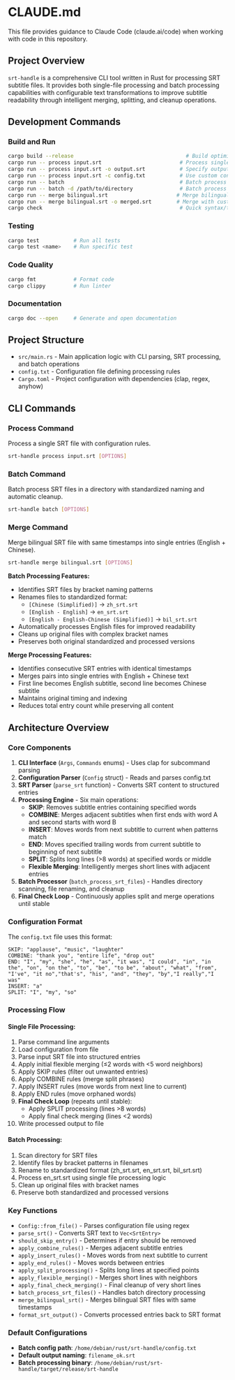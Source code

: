 # CLAUDE.md

This file provides guidance to Claude Code (claude.ai/code) when working with code in this repository.

## Project Overview

`srt-handle` is a comprehensive CLI tool written in Rust for processing SRT subtitle files. It provides both single-file processing and batch processing capabilities with configurable text transformations to improve subtitle readability through intelligent merging, splitting, and cleanup operations.

## Development Commands

### Build and Run
```bash
cargo build --release                                    # Build optimized version
cargo run -- process input.srt                         # Process single SRT file
cargo run -- process input.srt -o output.srt           # Specify output file
cargo run -- process input.srt -c config.txt           # Use custom config file
cargo run -- batch                                     # Batch process current directory
cargo run -- batch -d /path/to/directory               # Batch process specific directory
cargo run -- merge bilingual.srt                      # Merge bilingual SRT file
cargo run -- merge bilingual.srt -o merged.srt        # Merge with custom output
cargo check                                            # Quick syntax/type check
```

### Testing
```bash
cargo test           # Run all tests
cargo test <name>    # Run specific test
```

### Code Quality
```bash
cargo fmt            # Format code
cargo clippy         # Run linter
```

### Documentation
```bash
cargo doc --open     # Generate and open documentation
```

## Project Structure

- `src/main.rs` - Main application logic with CLI parsing, SRT processing, and batch operations
- `config.txt` - Configuration file defining processing rules
- `Cargo.toml` - Project configuration with dependencies (clap, regex, anyhow)

## CLI Commands

### Process Command
Process a single SRT file with configuration rules.
```bash
srt-handle process input.srt [OPTIONS]
```

### Batch Command  
Batch process SRT files in a directory with standardized naming and automatic cleanup.
```bash
srt-handle batch [OPTIONS]
```

### Merge Command
Merge bilingual SRT file with same timestamps into single entries (English + Chinese).
```bash
srt-handle merge bilingual.srt [OPTIONS]
```

**Batch Processing Features:**
- Identifies SRT files by bracket naming patterns
- Renames files to standardized format:
  - `[Chinese (Simplified)]` → `zh_srt.srt`
  - `[English - English]` → `en_srt.srt` 
  - `[English - English-Chinese (Simplified)]` → `bil_srt.srt`
- Automatically processes English files for improved readability
- Cleans up original files with complex bracket names
- Preserves both original standardized and processed versions

**Merge Processing Features:**
- Identifies consecutive SRT entries with identical timestamps
- Merges pairs into single entries with English + Chinese text
- First line becomes English subtitle, second line becomes Chinese subtitle
- Maintains original timing and indexing
- Reduces total entry count while preserving all content

## Architecture Overview

### Core Components

1. **CLI Interface** (`Args`, `Commands` enums) - Uses clap for subcommand parsing
2. **Configuration Parser** (`Config` struct) - Reads and parses config.txt
3. **SRT Parser** (`parse_srt` function) - Converts SRT content to structured entries
4. **Processing Engine** - Six main operations:
   - **SKIP**: Removes subtitle entries containing specified words
   - **COMBINE**: Merges adjacent subtitles when first ends with word A and second starts with word B
   - **INSERT**: Moves words from next subtitle to current when patterns match
   - **END**: Moves specified trailing words from current subtitle to beginning of next subtitle
   - **SPLIT**: Splits long lines (>8 words) at specified words or middle
   - **Flexible Merging**: Intelligently merges short lines with adjacent entries
5. **Batch Processor** (`batch_process_srt_files`) - Handles directory scanning, file renaming, and cleanup
6. **Final Check Loop** - Continuously applies split and merge operations until stable

### Configuration Format

The `config.txt` file uses this format:
```
SKIP: "applause", "music", "laughter"
COMBINE: "thank you", "entire life", "drop out"
END: "I", "my", "she", "he", "as", "it was", "I could", "in", "in the", "on", "on the", "to", "be", "to be", "about", "what", "from", "I've", "it no","that's", "his", "and", "they", "by","I really","I was"
INSERT: "a"
SPLIT: "I", "my", "so"
```

### Processing Flow

#### Single File Processing:
1. Parse command line arguments
2. Load configuration from file  
3. Parse input SRT file into structured entries
4. Apply initial flexible merging (≤2 words with <5 word neighbors)
5. Apply SKIP rules (filter out unwanted entries)
6. Apply COMBINE rules (merge split phrases)
7. Apply INSERT rules (move words from next line to current)
8. Apply END rules (move orphaned words)
9. **Final Check Loop** (repeats until stable):
   - Apply SPLIT processing (lines >8 words)
   - Apply final check merging (lines <2 words)
10. Write processed output to file

#### Batch Processing:
1. Scan directory for SRT files
2. Identify files by bracket patterns in filenames
3. Rename to standardized format (zh_srt.srt, en_srt.srt, bil_srt.srt)
4. Process en_srt.srt using single file processing logic
5. Clean up original files with bracket names
6. Preserve both standardized and processed versions

### Key Functions

- `Config::from_file()` - Parses configuration file using regex
- `parse_srt()` - Converts SRT text to `Vec<SrtEntry>`
- `should_skip_entry()` - Determines if entry should be removed
- `apply_combine_rules()` - Merges adjacent subtitle entries
- `apply_insert_rules()` - Moves words from next subtitle to current
- `apply_end_rules()` - Moves words between entries
- `apply_split_processing()` - Splits long lines at specified points
- `apply_flexible_merging()` - Merges short lines with neighbors
- `apply_final_check_merging()` - Final cleanup of very short lines
- `batch_process_srt_files()` - Handles batch directory processing
- `merge_bilingual_srt()` - Merges bilingual SRT files with same timestamps
- `format_srt_output()` - Converts processed entries back to SRT format

### Default Configurations

- **Batch config path**: `/home/debian/rust/srt-handle/config.txt`
- **Default output naming**: `filename_ok.srt`
- **Batch processing binary**: `/home/debian/rust/srt-handle/target/release/srt-handle`